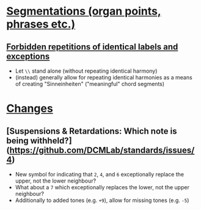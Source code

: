 # [Segmentations (organ points, phrases etc.)](https://github.com/DCMLab/standards/labels/segmentations)

## [Forbidden repetitions of identical labels and exceptions](https://github.com/DCMLab/standards/issues/3)

* Let `\\` stand alone (without repeating identical harmony)
* (instead) generally allow for repeating identical harmonies as a means of creating "Sinneinheiten" ("meaningful" chord segments)

# [Changes](https://github.com/DCMLab/standards/labels/%27changes%27%20feature)

## [Suspensions & Retardations: Which note is being withheld?] (https://github.com/DCMLab/standards/issues/4)

* New symbol for indicating that `2`, `4`, and `6` exceptionally replace the upper, not the lower neighbour?
* What about a `7` which exceptionally replaces the lower, not the upper neighbour?
* Additionally to added tones (e.g. `+9`), allow for missing tones (e.g. `-5`)
